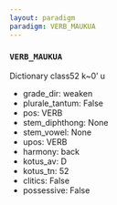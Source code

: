 ```yaml
---
layout: paradigm
paradigm: VERB_MAUKUA
---
```

### ` VERB_MAUKUA `

Dictionary class52 k~0’ u
* grade_dir: weaken
* plurale_tantum: False
* pos: VERB
* stem_diphthong: None
* stem_vowel: None
* upos: VERB
* harmony: back
* kotus_av: D
* kotus_tn: 52
* clitics: False
* possessive: False
